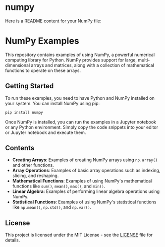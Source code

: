 # numpy
Here is a README content for your NumPy file:

# NumPy Examples

This repository contains examples of using NumPy, a powerful numerical computing library for Python. NumPy provides support for large, multi-dimensional arrays and matrices, along with a collection of mathematical functions to operate on these arrays.

## Getting Started

To run these examples, you need to have Python and NumPy installed on your system. You can install NumPy using pip:

```bash
pip install numpy
```

Once NumPy is installed, you can run the examples in a Jupyter notebook or any Python environment. Simply copy the code snippets into your editor or Jupyter notebook and execute them.

## Contents

- **Creating Arrays**: Examples of creating NumPy arrays using `np.array()` and other functions.
- **Array Operations**: Examples of basic array operations such as indexing, slicing, and reshaping.
- **Mathematical Functions**: Examples of using NumPy's mathematical functions like `sum()`, `mean()`, `max()`, and `min()`.
- **Linear Algebra**: Examples of performing linear algebra operations using NumPy.
- **Statistical Functions**: Examples of using NumPy's statistical functions like `np.mean()`, `np.std()`, and `np.var()`.

## License

This project is licensed under the MIT License - see the [LICENSE](LICENSE) file for details.

